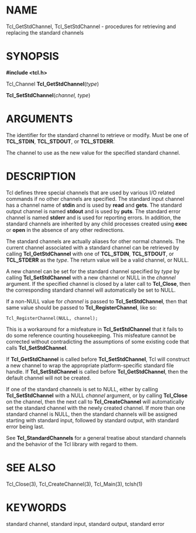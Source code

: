 # NAME

Tcl_GetStdChannel, Tcl_SetStdChannel - procedures for retrieving and
replacing the standard channels

# SYNOPSIS

**#include \<tcl.h\>**

Tcl_Channel **Tcl_GetStdChannel**(*type*)

**Tcl_SetStdChannel**(*channel, type*)

# ARGUMENTS

The identifier for the standard channel to retrieve or modify. Must be
one of **TCL_STDIN**, **TCL_STDOUT**, or **TCL_STDERR**.

The channel to use as the new value for the specified standard channel.

# DESCRIPTION

Tcl defines three special channels that are used by various I/O related
commands if no other channels are specified. The standard input channel
has a channel name of **stdin** and is used by **read** and **gets**.
The standard output channel is named **stdout** and is used by **puts**.
The standard error channel is named **stderr** and is used for reporting
errors. In addition, the standard channels are inherited by any child
processes created using **exec** or **open** in the absence of any other
redirections.

The standard channels are actually aliases for other normal channels.
The current channel associated with a standard channel can be retrieved
by calling **Tcl_GetStdChannel** with one of **TCL_STDIN**,
**TCL_STDOUT**, or **TCL_STDERR** as the *type*. The return value will
be a valid channel, or NULL.

A new channel can be set for the standard channel specified by *type* by
calling **Tcl_SetStdChannel** with a new channel or NULL in the
*channel* argument. If the specified channel is closed by a later call
to **Tcl_Close**, then the corresponding standard channel will
automatically be set to NULL.

If a non-NULL value for *channel* is passed to **Tcl_SetStdChannel**,
then that same value should be passed to **Tcl_RegisterChannel**, like
so:

    Tcl_RegisterChannel(NULL, channel);

This is a workaround for a misfeature in **Tcl_SetStdChannel** that it
fails to do some reference counting housekeeping. This misfeature cannot
be corrected without contradicting the assumptions of some existing code
that calls **Tcl_SetStdChannel**.

If **Tcl_GetStdChannel** is called before **Tcl_SetStdChannel**, Tcl
will construct a new channel to wrap the appropriate platform-specific
standard file handle. If **Tcl_SetStdChannel** is called before
**Tcl_GetStdChannel**, then the default channel will not be created.

If one of the standard channels is set to NULL, either by calling
**Tcl_SetStdChannel** with a NULL *channel* argument, or by calling
**Tcl_Close** on the channel, then the next call to
**Tcl_CreateChannel** will automatically set the standard channel with
the newly created channel. If more than one standard channel is NULL,
then the standard channels will be assigned starting with standard
input, followed by standard output, with standard error being last.

See **Tcl_StandardChannels** for a general treatise about standard
channels and the behavior of the Tcl library with regard to them.

# SEE ALSO

Tcl_Close(3), Tcl_CreateChannel(3), Tcl_Main(3), tclsh(1)

# KEYWORDS

standard channel, standard input, standard output, standard error

<!---
Copyright (c) 1996 Sun Microsystems, Inc
-->

